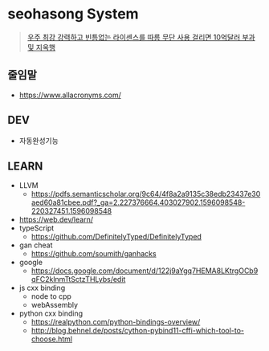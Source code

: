 # seohasong System
> [우주 최강 강력하고 빈틈없는 라이센스를 따름 무단 사용 걸리면 10억달러 부과 및 지옥행](http://www.bloter.net/archives/209318)

## 줄임말
- https://www.allacronyms.com/

## DEV
- 자동완성기능

## LEARN
- LLVM
    - https://pdfs.semanticscholar.org/9c64/4f8a2a9135c38edb23437e30aed60a81cbee.pdf?_ga=2.227376664.403027902.1596098548-220327451.1596098548
- https://web.dev/learn/
- typeScript
    - https://github.com/DefinitelyTyped/DefinitelyTyped
- gan cheat
    - https://github.com/soumith/ganhacks
- google
    - https://docs.google.com/document/d/122j9aYgq7HEMA8LKtrgOCb9qFC2klnmTtSctzTHLybs/edit
- js cxx binding
    - node to cpp
    - webAssembly
- python cxx binding
    - https://realpython.com/python-bindings-overview/
    - http://blog.behnel.de/posts/cython-pybind11-cffi-which-tool-to-choose.html

